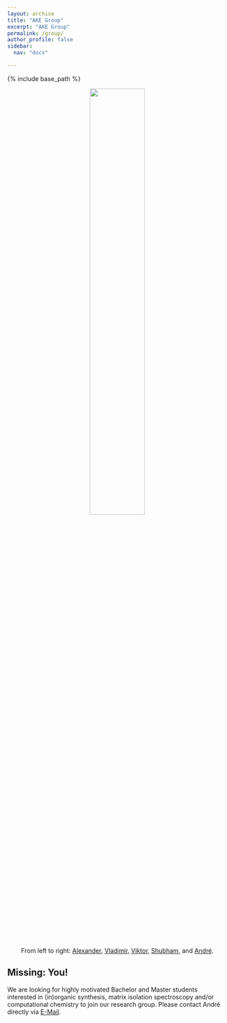 ```yaml
---
layout: archive
title: "AKE Group"
excerpt: "AKE Group"
permalink: /group/
author_profile: false
sidebar:
  nav: "docs"

---
```

{% include base_path %}

<p align="center">
  <img width="50%" height="auto" src="https://AKEckhardt.github.io/images/group_2023.jpg">
</p>  
<p style='text-align: center;'>From left to right: 
<a href="https://www.eckhardt-lab.ruhr-uni-bochum.de/akegroup/AlexanderSwienty/">Alexander</a>, 
<a href="https://www.eckhardt-lab.ruhr-uni-bochum.de/akegroup/VladimirDrabkin/">Vladimir</a>, 
<a href="https://www.eckhardt-lab.ruhr-uni-bochum.de/akegroup/ViktorPaczelt/">Viktor</a>,  
<a href="https://www.eckhardt-lab.ruhr-uni-bochum.de/akegroup/ShubhamSawle/">Shubham</a>, 
and <a href="https://www.eckhardt-lab.ruhr-uni-bochum.de/akegroup/ake/">André</a>. 
</p>



Missing: You!
------
We are looking for highly motivated Bachelor and Master students interested in (in)organic synthesis, matrix isolation spectroscopy and/or computational chemistry to join our research group. Please contact André directly via <a href="mailto:Andre.Eckhardt@rub.de">E-Mail</a>.





